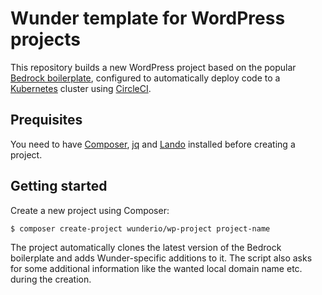 # Wunder template for WordPress projects

This repository builds a new WordPress project based on the popular [Bedrock boilerplate](https://github.com/roots/bedrock/), configured to automatically deploy code to a [Kubernetes](https://kubernetes.io/) cluster using [CircleCI](https://circleci.com/).

## Prequisites

You need to have [Composer](https://getcomposer.org/), [jq](https://github.com/jqlang/jq) and [Lando](https://lando.dev/) installed before creating a project.

## Getting started

Create a new project using Composer:

```
$ composer create-project wunderio/wp-project project-name
```

The project automatically clones the latest version of the Bedrock boilerplate and adds Wunder-specific additions to it. The script also asks for some additional information like the wanted local domain name etc. during the creation.